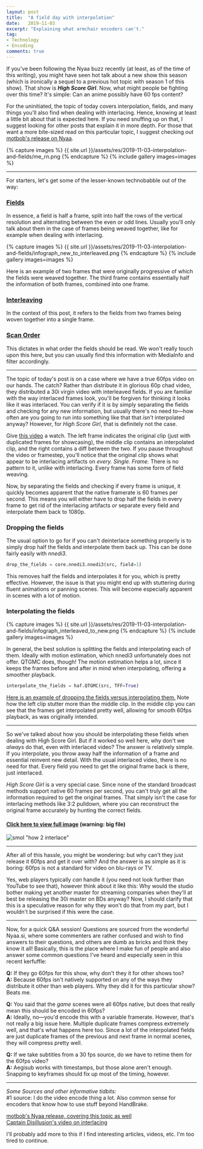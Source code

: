 ```yaml
---
layout: post
title:  "A field day with interpolation"
date:   2019-11-03
excerpt: "Explaining what armchair encoders can't."
tag:
- Technology
- Encoding
comments: true
---
```


If you've been following the Nyaa buzz recently (at least, as of the time of this writing), you might have seen hot talk about a new show this season (which is ironically a sequel to a previous hot topic with season 1 of this show). That show is ***High Score Girl***. Now, what might people be fighting over this time? It's simple: Can an anime possibly have 60 fps content?

For the uninitiated, the topic of today covers interpolation, fields, and many things you'll also find when dealing with interlacing. Hence, knowing at least a little bit about that is expected here. If you need snuffing up on that, I suggest looking for other posts that explain it in more depth. For those that want a more bite-sized read on this particular topic, I suggest checking out [motbob's release on Nyaa](https://nyaa.si/view/1190356).

{% capture images %} {{ site.url }}/assets/res/2019-11-03-interpolation-and-fields/me_rn.png {% endcapture %} {% include gallery images=images %}

<hr>

For starters, let's get some of the lesser-known technobabble out of the way:

### <u>Fields</u>
In essence, a field is half a frame, split into half the rows of the vertical resolution and alternating between the even or odd lines. Usually you'll only talk about them in the case of frames being weaved together, like for example when dealing with interlacing.

{% capture images %} {{ site.url }}/assets/res/2019-11-03-interpolation-and-fields/infograph_new_to_interleaved.png {% endcapture %} {% include gallery images=images %}

Here is an example of two frames that were originally progressive of which the fields were weaved together. The third frame contains essentially half the information of both frames, combined into one frame.

### <u>Interleaving</u>
In the context of this post, it refers to the fields from two frames being woven together into a single frame.

### <u>Scan Order</u>
This dictates in what order the fields should be read. We won't really touch upon this here, but you can usually find this information with MediaInfo and filter accordingly.

<hr>

The topic of today's post is on a case where we have a true 60fps video on our hands. The catch? Rather than distribute it in glorious 60p chad video, they distributed a 30i virgin video with interleaved fields. If you are familiar with the way interlaced frames look, you'll be forgiven for thinking it looks like it was interlaced. You can verify if it is by simply separating the fields and checking for any new information, but usually there's no need to—how often are you going to run into something like that that *isn't* interpolated anyway? However, for *High Score Girl*, that is definitely not the case.

Give [this video](https://files.catbox.moe/esh6p8.mp4) a watch. The left frame indicates the original clip (just with duplicated frames for showcasing), the middle clip contains an interpolated clip, and the right contains a diff between the two. If you pause throughout the video or framestep, you'll notice that the original clip shows what appear to be interlacing artifacts on *every. Single. Frame.* There is no pattern to it, unlike with interlacing. Every frame has some form of field weaving.

Now, by separating the fields and checking if every frame is unique, it quickly becomes apparent that the native framerate is 60 frames per second. This means you will either have to drop half the fields in every frame to get rid of the interlacing artifacts *or* separate every field and interpolate them back to 1080p.

### Dropping the fields

The usual option to go for if you can't deinterlace something properly is to simply drop half the fields and interpolate them back up. This can be done fairly easily with *nnedi3*.
```py
drop_the_fields = core.nnedi3.nnedi3(src, field=1)
```

This removes half the fields and interpolates it for you, which is pretty effective. However, the issue is that you might end up with stuttering during fluent animations or panning scenes. This will become especially apparent in scenes with a lot of motion.

### Interpolating the fields

{% capture images %} {{ site.url }}/assets/res/2019-11-03-interpolation-and-fields/infograph_interleaved_to_new.png {% endcapture %} {% include gallery images=images %}

In general, the best solution is splitting the fields and interpolating each of them. Ideally with motion estimation, which nnedi3 unfortunately does not offer. QTGMC does, though! The motion estimation helps a lot, since it keeps the frames before and after in mind when interpolating, offering a smoother playback.

```py
interpolate_the_fields = haf.QTGMC(src, TFF=True)
```

[Here is an example of dropping the fields versus interpolating them.](https://files.catbox.moe/uq6giy.mp4) Note how the left clip stutter more than the middle clip. In the middle clip you can see that the frames get interpolated pretty well, allowing for smooth 60fps playback, as was originally intended.

<hr>

So we've talked about how you should be interpolating these fields when dealing with High Score Girl. But if it worked so well here, why don't we *always* do that, even with interlaced video? The answer is relatively simple. If you interpolate, you throw away half the information of a frame and essential reinvent new detail. With the usual interlaced video, there is no need for that. Every field you need to get the original frame back is there, just interlaced.

*High Score Girl* is a very special case. Since none of the standard broadcast methods support native 60 frames per second, you can't truly get all the information required to get the original frames. That simply isn't the case for interlacing methods like 3:2 pulldown, where you can reconstruct the original frame accurately by hunting the correct fields.

#### [Click here to view full image](https://files.catbox.moe/jeod47.png) (warning: big file)
![smol "how 2 interlace"](https://files.catbox.moe/ilcnne.png)

<hr>

After all of this hassle, you might be wondering: but why can't they just release it 60fps and get it over with? And the answer is as simple as it is boring: 60fps is not a standard for video on blu-rays or TV.

Yes, web players typically *can* handle it (you need not look further than YouTube to see that), however think about it like this: Why would the studio bother making yet another master for streaming companies when they'll at best be releasing the 30i master on BDs anyway? Now, I should clarify that this is a speculative reason for why they won't do that from my part, but I wouldn't be surprised if this were the case.

<hr>

Now, for a quick Q&A session! Questions are sourced from the wonderful Nyaa.si, where some commenters are rather confused and wish to find answers to their questions, and others are dumb as bricks and think they know it all! Basically, this is the place where I make fun of people and also answer some common questions I've heard and especially seen in this recent kerfuffle:

**Q:** If they go 60fps for this show, why don't they it for other shows too?<br>
**A:** Because 60fps isn't natively supported on any of the ways they distribute it other than web players. Why they did it for this particular show? Beats me.

**Q:** You said that the *game* scenes were all 60fps native, but does that really mean this should be encoded in 60fps?<br>
**A:** Ideally, no—you'd encode this with a variable framerate. However, that's not really a big issue here. Multiple duplicate frames compress extremely well, and that's what happens here too. Since a lot of the interpolated fields are just duplicate frames of the previous and next frame in normal scenes, they will compress pretty well.

**Q:** If we take subtitles from a 30 fps source, do we have to retime them for the 60fps video?<br>
**A:** Aegisub works with timestamps, but those alone aren't enough. Snapping to keyframes should fix up most of the timing, however.

<hr>

*Some Sources and other informative tidbits:*<br>
#1 source: I do the video encode thing a lot. Also common sense for encoders that know how to use stuff beyond HandBrake.

[motbob's Nyaa release, covering this topic as well](https://nyaa.si/view/1190356)<br>
[Captain Disillusion's video on interlacing](https://www.youtube.com/watch?v=5eu_KjKsnpM)<br>

I'll probably add more to this if I find interesting articles, videos, etc. I'm too tired to continue.